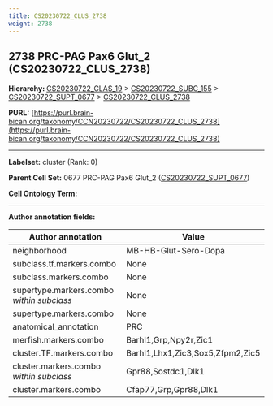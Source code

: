 ```yaml
---
title: CS20230722_CLUS_2738
weight: 2738
---
```

## 2738 PRC-PAG Pax6 Glut_2 (CS20230722_CLUS_2738)
<b>Hierarchy: </b>
[CS20230722_CLAS_19](../CS20230722_CLAS_19) >
[CS20230722_SUBC_155](../CS20230722_SUBC_155) >
[CS20230722_SUPT_0677](../CS20230722_SUPT_0677) >
[CS20230722_CLUS_2738](../CS20230722_CLUS_2738)

**PURL:** [https://purl.brain-bican.org/taxonomy/CCN20230722/CS20230722_CLUS_2738](https://purl.brain-bican.org/taxonomy/CCN20230722/CS20230722_CLUS_2738)

---


**Labelset:** cluster (Rank: 0)

**Parent Cell Set:** 0677 PRC-PAG Pax6 Glut_2 ([CS20230722_SUPT_0677](../CS20230722_SUPT_0677))



**Cell Ontology Term:** 

[MARKER GENES.]: #


---

[TRANSFERRED ANNOTATIONS.]: #


[AUTHOR ANNOTATION FIELDS.]: #


**Author annotation fields:**

| Author annotation | Value |
|-------------------|-------|
|neighborhood|MB-HB-Glut-Sero-Dopa|
|subclass.tf.markers.combo|None|
|subclass.markers.combo|None|
|supertype.markers.combo _within subclass_|None|
|supertype.markers.combo|None|
|anatomical_annotation|PRC|
|merfish.markers.combo|Barhl1,Grp,Npy2r,Zic1|
|cluster.TF.markers.combo|Barhl1,Lhx1,Zic3,Sox5,Zfpm2,Zic5|
|cluster.markers.combo _within subclass_|Gpr88,Sostdc1,Dlk1|
|cluster.markers.combo|Cfap77,Grp,Gpr88,Dlk1|
